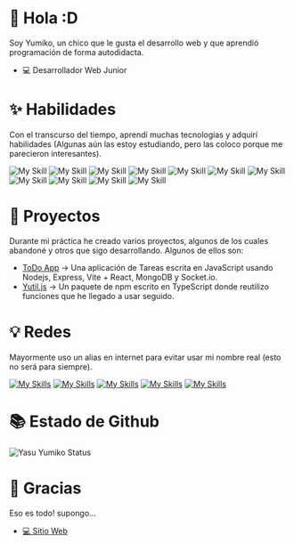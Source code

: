 # 🌺 Hola :D

Soy Yumiko, un chico que le gusta el desarrollo web y que aprendió programación de forma autodidacta.

- 💻 Desarrollador Web Junior

# ✨ Habilidades

Con el transcurso del tiempo, aprendí muchas tecnologías y adquirí habilidades (Algunas aún las estoy estudiando, pero las coloco porque me parecieron interesantes).

![My Skill](https://skillicons.dev/icons?i=html)
![My Skill](https://skillicons.dev/icons?i=css)
![My Skill](https://skillicons.dev/icons?i=js)
![My Skill](https://skillicons.dev/icons?i=ts)
![My Skill](https://skillicons.dev/icons?i=nest)
![My Skill](https://skillicons.dev/icons?i=next)
![My Skill](https://skillicons.dev/icons?i=sass)
![My Skill](https://skillicons.dev/icons?i=nodejs)
![My Skill](https://skillicons.dev/icons?i=express)
![My Skill](https://skillicons.dev/icons?i=deno)
![My Skill](https://skillicons.dev/icons?i=react)

# 🍂 Proyectos

Durante mi práctica he creado varios proyectos, algunos de los cuales abandoné y otros que sigo desarrollando. Algunos de ellos son:

- [ToDo App](https://github.com/Yumiko0828/todo-app) -> Una aplicación de Tareas escrita en JavaScript usando Nodejs, Express, Vite + React, MongoDB y Socket.io.
- [Yutil.js](https://www.npmjs.com/package/yutil.js) -> Un paquete de npm escrito en TypeScript donde reutilizo funciones que he llegado a usar seguido.

# 💡 Redes

Mayormente uso un alias en internet para evitar usar mi nombre real (esto no será para siempre).

[![My Skills](https://skillicons.dev/icons?i=twitter&theme=dark)](https://twitter.com/Yumiko0828_)
[![My Skills](https://skillicons.dev/icons?i=instagram&theme=dark)](https://www.instagram.com/yumiko0828_)
[![My Skills](https://skillicons.dev/icons?i=discord&theme=dark)](https://discord.com/users/752918867273187378)
[![My Skills](https://skillicons.dev/icons?i=nodejs&theme=dark)](https://www.npmjs.com/~yumiko0828)
[![My Skills](https://skillicons.dev/icons?i=replit&theme=dark)](https://replit.com/@Yumiko0828)

# 📚 Estado de Github

![Yasu Yumiko Status](https://github-readme-stats.vercel.app/api?username=yumikodev&show_icons=true&theme=radical)

# 🌱 Gracias

Eso es todo! supongo...

- [💻 Sitio Web](https://yasuyumiko.ml)
